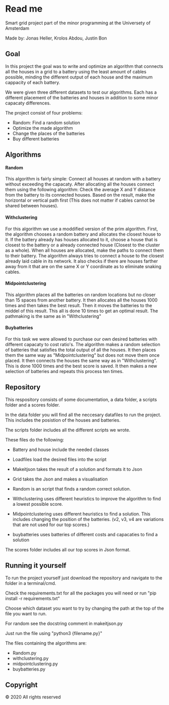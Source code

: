 # Read me

Smart grid project part of the minor programming at the Universety of Amsterdam

Made by: Jonas Heller, Krolos Abdou, Justin Bon


## Goal

In this project the goal was to write and optimize an algorithm that connects all the houses in a grid to a battery using the least amount of cables possible, minding the different output of each house and the maximum cappacity of each battery.  

We were given three different datasets to test our algorithms. Each has a different placement of the batteries and houses in addition to some minor capacaty differences.  

The project consist of four problems:
- Random: Find a random solution
- Optimize the made algorithm
- Change the places of the batteries
- Buy different batteries


## Algorithms

#### Random
This algorithm is fairly simple: Connect all houses at random with a battery without exceeding the capacaty. After allocating all the houses connect them using the following algorithm: Check the average X and Y distance from the battery to its connected houses. Based on the result, make the horizontal or vertical path first (This does not matter if cables cannot be shared between houses).

#### Withclustering
For this algorithm we use a moddified version of the prim algorithm. First, the algorithm chooses a random battery and allocates the closest house to it. If the battery already has houses allocated to it, choose a house that is closest to the battery or a already connected house (Closest to the cluster as a whole). When all houses are allocated, make the paths to connect them to their battery. The algorithm always tries to connect a house to the closest already laid cable in its network. It also checks if there are houses farther away from it that are on the same X or Y coordinate as to eliminate snaking cables. 

#### Midpointclustering
This algorithm places all the batteries on random locations but no closer than 15 spaces from another battery. It then allocates all the houses 1000 times and then takes the best result. Then it moves the batteries to the middel of this result. This all is done 10 times to get an optimal result. The pathmaking is the same as in "Withclustering"

#### Buybatteries
For this task we were allowed to purchase our own desired batteries with different capacaty to cost ratio's. The algorithm makes a random selection of batteries that satisfies the total output of all the houses. It then places them the same way as "Midpointclustering" but does not move them once placed. It then connects the houses the same way as in "Withclustering". This is done 1000 times and the best score is saved. It then makes a new selection of batteries and repeats this process ten times. 


## Repository 

This respository consists of some documentation, a data folder, a scripts folder and a scores folder. 

In the data folder you will find all the neccesary datafiles to run the project. This includes the posistion of the houses and batteries. 

The scripts folder includes all the different scripts we wrote. 

These files do the following:

- Battery and house include the needed classes 

- Loadfiles load the desired files into the script

- Makeitjson takes the result of a solution and formats it to Json

- Grid takes the Json and makes a visualisation

- Random is an script that finds a random correct solution.

- Withclustering uses different heuristics to improve the algorithm to find a lowest possible score. 

- Midpointclustering uses different heuristics to find a solution. This includes changing the position of the batteries. (v2, v3, v4 are variations that are not used for our top scores.)

- buybatteries uses batteries of different costs and capacaties to find a solution 

The scores folder includes all our top scores in Json format. 

## Running it yourself

To run the project yourself just download the repository and navigate to the folder in a terminal/cmd.

Check the requirements.txt for all the packages you will need or run "pip install -r requirements.txt"

Choose which dataset you want to try by changing the path at the top of the file you want to run. 

For random see the docstring comment in makeitjson.py  

Just run the file using "python3 {filename.py}"

The files containing the algorithms are:
- Random.py
- withclustering.py
- midpointclustering.py
- buybatteries.py

## Copyright

© 2020 All rights reserved 





